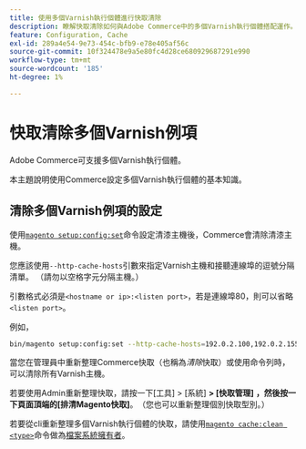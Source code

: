 ```yaml
---
title: 使用多個Varnish執行個體進行快取清除
description: 瞭解快取清除如何與Adobe Commerce中的多個Varnish執行個體搭配運作。 探索設定和管理最佳實務。
feature: Configuration, Cache
exl-id: 289a4e54-9e73-454c-bfb9-e78e405af56c
source-git-commit: 10f324478e9a5e80fc4d28ce680929687291e990
workflow-type: tm+mt
source-wordcount: '185'
ht-degree: 1%

---
```


# 快取清除多個Varnish例項

Adobe Commerce可支援多個Varnish執行個體。

本主題說明使用Commerce設定多個Varnish執行個體的基本知識。

## 清除多個Varnish例項的設定

使用[`magento setup:config:set`](../../installation/tutorials/deployment.md)命令設定清漆主機後，Commerce會清除清漆主機。

您應該使用`--http-cache-hosts`引數來指定Varnish主機和接聽連線埠的逗號分隔清單。 （請勿以空格字元分隔主機。）

引數格式必須是`<hostname or ip>:<listen port>`，若是連線埠80，則可以省略`<listen port>`。

例如，

```bash
bin/magento setup:config:set --http-cache-hosts=192.0.2.100,192.0.2.155:8080
```

當您在管理員中重新整理Commerce快取（也稱為&#x200B;_清除_&#x200B;快取）或使用命令列時，可以清除所有Varnish主機。

若要使用Admin重新整理快取，請按一下[工具] > [系統] **> [快取管理]** **，然後按一下頁面頂端的[排清Magento快取]**。 **&#x200B;**（您也可以重新整理個別快取型別。）

若要從cli重新整理多個Varnish執行個體的快取，請使用[`magento cache:clean <type>`](../cli/manage-cache.md#clean-and-flush-cache-types)命令做為[檔案系統擁有者](../../installation/prerequisites/file-system/overview.md)。
